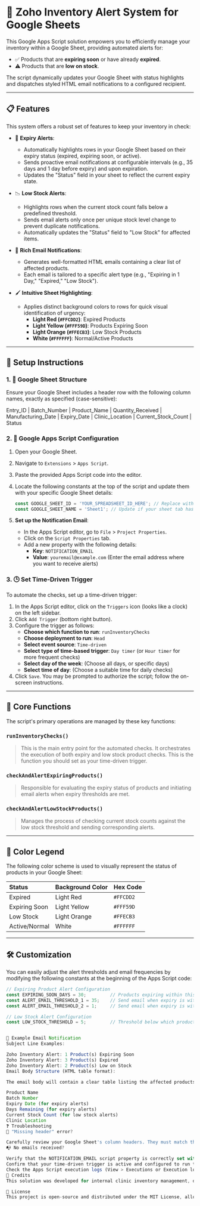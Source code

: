# 🧪 Zoho Inventory Alert System for Google Sheets

This Google Apps Script solution empowers you to efficiently manage your inventory within a Google Sheet, providing automated alerts for:

- ✅ Products that are **expiring soon** or have already **expired**.
- ⚠️ Products that are **low on stock**.

The script dynamically updates your Google Sheet with status highlights and dispatches styled HTML email notifications to a configured recipient.

---

## 📋 Features

This system offers a robust set of features to keep your inventory in check:

- 📆 **Expiry Alerts**:
  - Automatically highlights rows in your Google Sheet based on their expiry status (expired, expiring soon, or active).
  - Sends proactive email notifications at configurable intervals (e.g., 35 days and 1 day before expiry) and upon expiration.
  - Updates the "Status" field in your sheet to reflect the current expiry state.

- 📉 **Low Stock Alerts**:
  - Highlights rows when the current stock count falls below a predefined threshold.
  - Sends email alerts only once per unique stock level change to prevent duplicate notifications.
  - Automatically updates the "Status" field to "Low Stock" for affected items.

- 📧 **Rich Email Notifications**:
  - Generates well-formatted HTML emails containing a clear list of affected products.
  - Each email is tailored to a specific alert type (e.g., "Expiring in 1 Day," "Expired," "Low Stock").

- 🖌️ **Intuitive Sheet Highlighting**:
  - Applies distinct background colors to rows for quick visual identification of urgency:
    - **Light Red (`#FFCDD2`)**: Expired Products
    - **Light Yellow (`#FFF59D`)**: Products Expiring Soon
    - **Light Orange (`#FFECB3`)**: Low Stock Products
    - **White (`#FFFFFF`)**: Normal/Active Products

---

## 🧰 Setup Instructions

### 1. 🧾 Google Sheet Structure

Ensure your Google Sheet includes a header row with the following column names, exactly as specified (case-sensitive):

Entry_ID | Batch_Number | Product_Name | Quantity_Received | Manufacturing_Date | Expiry_Date | Clinic_Location | Current_Stock_Count | Status

### 2. 🧠 Google Apps Script Configuration

1.  Open your Google Sheet.
2.  Navigate to `Extensions` > `Apps Script`.
3.  Paste the provided Apps Script code into the editor.
4.  Locate the following constants at the top of the script and update them with your specific Google Sheet details:

    ```javascript
    const GOOGLE_SHEET_ID = 'YOUR_SPREADSHEET_ID_HERE'; // Replace with your Google Sheet ID
    const GOOGLE_SHEET_NAME = 'Sheet1'; // Update if your sheet tab has a different name
    ```

5.  **Set up the Notification Email**:
    * In the Apps Script editor, go to `File` > `Project Properties`.
    * Click on the `Script Properties` tab.
    * Add a new property with the following details:
        * **Key**: `NOTIFICATION_EMAIL`
        * **Value**: `youremail@example.com` (Enter the email address where you want to receive alerts)

### 3. 🕒 Set Time-Driven Trigger

To automate the checks, set up a time-driven trigger:

1.  In the Apps Script editor, click on the `Triggers` icon (looks like a clock) on the left sidebar.
2.  Click `Add Trigger` (bottom right button).
3.  Configure the trigger as follows:
    * **Choose which function to run**: `runInventoryChecks`
    * **Choose deployment to run**: `Head`
    * **Select event source**: `Time-driven`
    * **Select type of time-based trigger**: `Day timer` (or `Hour timer` for more frequent checks)
    * **Select day of the week**: (Choose all days, or specific days)
    * **Select time of day**: (Choose a suitable time for daily checks)
4.  Click `Save`. You may be prompted to authorize the script; follow the on-screen instructions.

---

## 🧪 Core Functions

The script's primary operations are managed by these key functions:

### `runInventoryChecks()`

> This is the main entry point for the automated checks. It orchestrates the execution of both expiry and low stock product checks. This is the function you should set as your time-driven trigger.

### `checkAndAlertExpiringProducts()`

> Responsible for evaluating the expiry status of products and initiating email alerts when expiry thresholds are met.

### `checkAndAlertLowStockProducts()`

> Manages the process of checking current stock counts against the low stock threshold and sending corresponding alerts.

---

## 🎨 Color Legend

The following color scheme is used to visually represent the status of products in your Google Sheet:

| Status        | Background Color | Hex Code   |
| :------------ | :--------------- | :--------- |
| Expired       | Light Red        | `#FFCDD2`  |
| Expiring Soon | Light Yellow     | `#FFF59D`  |
| Low Stock     | Light Orange     | `#FFECB3`  |
| Active/Normal | White            | `#FFFFFF`  |

---

## 🛠️ Customization

You can easily adjust the alert thresholds and email frequencies by modifying the following constants at the beginning of the Apps Script code:

```javascript
// Expiring Product Alert Configuration
const EXPIRING_SOON_DAYS = 30;         // Products expiring within this many days are considered "nearly expiring"
const ALERT_EMAIL_THRESHOLD_1 = 35;    // Send email when expiry is within this many days
const ALERT_EMAIL_THRESHOLD_2 = 1;     // Send email when expiry is within this many days (24 hours)

// Low Stock Alert Configuration
const LOW_STOCK_THRESHOLD = 5;         // Threshold below which products are considered low on stock


📧 Example Email Notification
Subject Line Examples:

Zoho Inventory Alert: 1 Product(s) Expiring Soon
Zoho Inventory Alert: 3 Product(s) Expired
Zoho Inventory Alert: 2 Product(s) Low on Stock
Email Body Structure (HTML table format):

The email body will contain a clear table listing the affected products with relevant details such as:

Product Name
Batch Number
Expiry Date (for expiry alerts)
Days Remaining (for expiry alerts)
Current Stock Count (for low stock alerts)
Clinic Location
❓ Troubleshooting
🔴 "Missing header" error?

Carefully review your Google Sheet's column headers. They must match the specified names exactly (case-sensitive, including underscores).
📭 No emails received?

Verify that the NOTIFICATION_EMAIL script property is correctly set with a valid email address.
Confirm that your time-driven trigger is active and configured to run the runInventoryChecks() function.
Check the Apps Script execution logs (View > Executions or Execution log in the editor) for any errors or warnings.
👥 Credits
This solution was developed for internal clinic inventory management, demonstrating potential integration capabilities between Zoho, Google Sheets, and Google Apps Script.

📄 License
This project is open-source and distributed under the MIT License, allowing for free use, modification, and distribution.